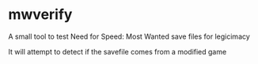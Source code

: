 # mwverify
A small tool to test Need for Speed: Most Wanted save files for legicimacy

It will attempt to detect if the savefile comes from a modified game
